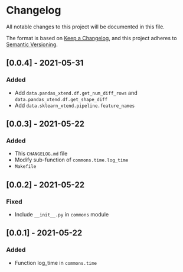 # Changelog

All notable changes to this project will be documented in this file.

The format is based on [Keep a Changelog](https://keepachangelog.com/en/1.0.0/),
and this project adheres to [Semantic Versioning](https://semver.org/spec/v2.0.0.html).

## [0.0.4] - 2021-05-31
### Added
- Add `data.pandas_xtend.df.get_num_diff_rows` and `data.pandas_xtend.df.get_shape_diff`
- Add `data.sklearn_xtend.pipeline.feature_names`


## [0.0.3] - 2021-05-22
### Added
- This `CHANGELOG.md` file
- Modify sub-function of `commons.time.log_time`
- `Makefile`


## [0.0.2] - 2021-05-22
### Fixed
- Include `__init__.py` in `commons` module


## [0.0.1] - 2021-05-22
### Added
- Function log_time in `commons.time`
